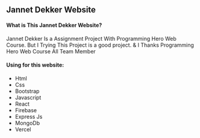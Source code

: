 <h2>Jannet Dekker Website</h2>
<h4>What is This Jannet Dekker Website?</h4>
<p>Jannet Dekker Is a Assignment Project With Programming Hero Web Course. But I Trying This Project is a good project. & I Thanks Programming Hero Web Course All Team Member</p>
<h4>Using for this website:</h4>
<ul>
<li>Html</li>
<li>Css</li>
<li>Bootstrap</li>
<li>Javascript</li>
<li>React</li>
<li>Firebase</li>
<li>Express Js</li>
<li>MongoDb</li>
<li>Vercel</li>
</ul>
